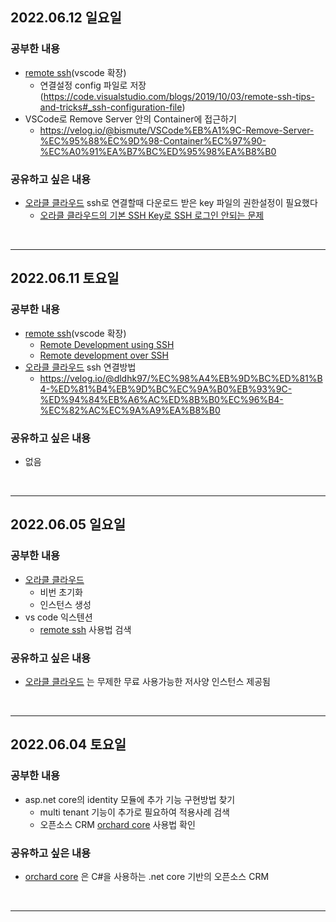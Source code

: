 ## 2022.06.12 일요일
### 공부한 내용
- [remote ssh](https://marketplace.visualstudio.com/items?itemName=ms-vscode-remote.remote-ssh)(vscode 확장)
    + 연결설정 config 파일로 저장(https://code.visualstudio.com/blogs/2019/10/03/remote-ssh-tips-and-tricks#_ssh-configuration-file)
- VSCode로 Remove Server 안의 Container에 접근하기
    + https://velog.io/@bismute/VSCode%EB%A1%9C-Remove-Server-%EC%95%88%EC%9D%98-Container%EC%97%90-%EC%A0%91%EA%B7%BC%ED%95%98%EA%B8%B0 
### 공유하고 싶은 내용
- [오라클 클라우드](https://cloud.oracle.com/) ssh로 연결할때 다운로드 받은 key 파일의 권한설정이 필요했다
    + [오라클 클라우드의 기본 SSH Key로 SSH 로그인 안되는 문제](https://blogger.pe.kr/860)
<br>

---
## 2022.06.11 토요일
### 공부한 내용
- [remote ssh](https://marketplace.visualstudio.com/items?itemName=ms-vscode-remote.remote-ssh)(vscode 확장)
    + [Remote Development using SSH](https://code.visualstudio.com/docs/remote/ssh)
    + [Remote development over SSH](https://code.visualstudio.com/docs/remote/ssh-tutorial)
- [오라클 클라우드](https://cloud.oracle.com/) ssh 연결방법
    + https://velog.io/@dldhk97/%EC%98%A4%EB%9D%BC%ED%81%B4-%ED%81%B4%EB%9D%BC%EC%9A%B0%EB%93%9C-%ED%94%84%EB%A6%AC%ED%8B%B0%EC%96%B4-%EC%82%AC%EC%9A%A9%EA%B8%B0
### 공유하고 싶은 내용
- 없음
<br>

---

## 2022.06.05 일요일
### 공부한 내용
- [오라클 클라우드](https://cloud.oracle.com/)
    + 비번 초기화
    + 인스턴스 생성
- vs code 익스텐션
    + [remote ssh](https://marketplace.visualstudio.com/items?itemName=ms-vscode-remote.remote-ssh) 사용법 검색
### 공유하고 싶은 내용
- [오라클 클라우드](https://cloud.oracle.com/) 는 무제한 무료 사용가능한 저사양 인스턴스 제공됨
<br>

---

## 2022.06.04 토요일
### 공부한 내용
- asp.net core의 identity 모듈에 추가 기능 구현방법 찾기
    + multi tenant 기능이 추가로 필요하여 적용사례 검색
    + 오픈소스 CRM [orchard core](https://orchardcore.net/) 사용법 확인
### 공유하고 싶은 내용
- [orchard core](https://orchardcore.net/) 은 C#을 사용하는 .net core 기반의 오픈소스 CRM
<br>

---
